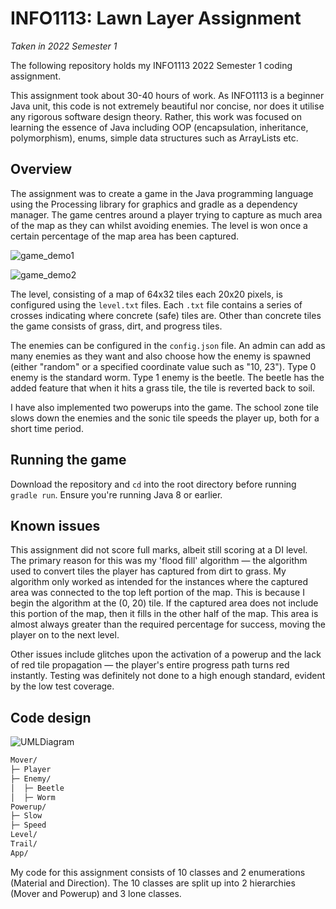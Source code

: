 # INFO1113: Lawn Layer Assignment

*Taken in 2022 Semester 1*

The following repository holds my INFO1113 2022 Semester 1 coding assignment. 

This assignment took about 30-40 hours of work. As INFO1113 is a beginner Java unit, this code is not extremely beautiful nor concise, nor does it utilise any rigorous software design theory. Rather, this work was focused on learning the essence of Java including OOP (encapsulation, inheritance, polymorphism), enums, simple data structures such as ArrayLists etc.

## Overview
The assignment was to create a game in the Java programming language using the Processing library for graphics and gradle as a dependency manager. The game centres around a player trying to capture as much area of the map as they can whilst avoiding enemies. The level is won once a certain percentage of the map area has been captured.

![game_demo1](https://user-images.githubusercontent.com/97012075/179744117-0910bd98-e277-48f2-b075-d1a3dbce9834.png)

![game_demo2](https://user-images.githubusercontent.com/97012075/179744080-563c2e57-3333-410f-9db1-6e5af87679f2.png)

The level, consisting of a map of 64x32 tiles each 20x20 pixels, is configured using the `level.txt` files. Each `.txt` file contains a series of crosses indicating where concrete (safe) tiles are. Other than concrete tiles the game consists of grass, dirt, and progress tiles.

The enemies can be configured in the `config.json` file. An admin can add as many enemies as they want and also choose how the enemy is spawned (either "random" or a specified coordinate value such as "10, 23"). Type 0 enemy is the standard worm. Type 1 enemy is the beetle. The beetle has the added feature that when it hits a grass tile, the tile is reverted back to soil.

I have also implemented two powerups into the game. The school zone tile slows down the enemies and the sonic tile speeds the player up, both for a short time period.

## Running the game
Download the repository and `cd` into the root directory before running `gradle run`. Ensure you're running Java 8 or earlier.

## Known issues
This assignment did not score full marks, albeit still scoring at a DI level. The primary reason for this was my 'flood fill' algorithm — the algorithm used to convert tiles the player has captured from dirt to grass. My algorithm only worked as intended for the instances where the captured area was connected to the top left portion of the map. This is because I begin the algorithm at the (0, 20) tile. If the captured area does not include this portion of the map, then it fills in the other half of the map. This area is almost always greater than the required percentage for success, moving the player on to the next level.

Other issues include glitches upon the activation of a powerup and the lack of red tile propagation — the player's entire progress path turns red instantly. Testing was definitely not done to a high enough standard, evident by the low test coverage. 

## Code design

![UMLDiagram](https://user-images.githubusercontent.com/97012075/179748738-2e26bd02-2007-478c-b995-22456a4de583.png)

```bash 
Mover/
├─ Player
├─ Enemy/
│  ├─ Beetle
│  ├─ Worm
Powerup/
├─ Slow
├─ Speed
Level/
Trail/
App/
```

My code for this assignment consists of 10 classes and 2 enumerations (Material and Direction). The 10 classes are split up into 2 hierarchies (Mover and Powerup) and 3 lone classes.
